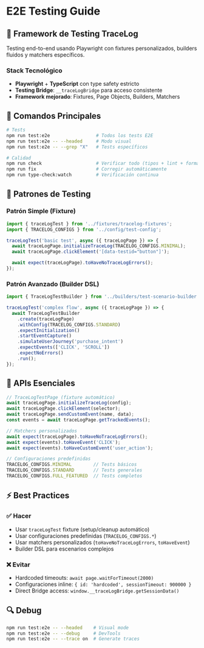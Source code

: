 # E2E Testing Guide

## 🎯 Framework de Testing TraceLog

Testing end-to-end usando Playwright con fixtures personalizados, builders fluidos y matchers específicos.

### Stack Tecnológico
- **Playwright** + **TypeScript** con type safety estricto
- **Testing Bridge**: `__traceLogBridge` para acceso consistente
- **Framework mejorado**: Fixtures, Page Objects, Builders, Matchers

## 🔧 Comandos Principales

```bash
# Tests
npm run test:e2e                 # Todos los tests E2E
npm run test:e2e -- --headed     # Modo visual
npm run test:e2e -- --grep "X"   # Tests específicos

# Calidad
npm run check                    # Verificar todo (tipos + lint + format)
npm run fix                      # Corregir automáticamente
npm run type-check:watch         # Verificación continua
```

## 🧪 Patrones de Testing

### Patrón Simple (Fixture)

```typescript
import { traceLogTest } from '../fixtures/tracelog-fixtures';
import { TRACELOG_CONFIGS } from '../config/test-config';

traceLogTest('basic test', async ({ traceLogPage }) => {
  await traceLogPage.initializeTraceLog(TRACELOG_CONFIGS.MINIMAL);
  await traceLogPage.clickElement('[data-testid="button"]');

  await expect(traceLogPage).toHaveNoTraceLogErrors();
});
```

### Patrón Avanzado (Builder DSL)

```typescript
import { TraceLogTestBuilder } from '../builders/test-scenario-builder';

traceLogTest('complex flow', async ({ traceLogPage }) => {
  await TraceLogTestBuilder
    .create(traceLogPage)
    .withConfig(TRACELOG_CONFIGS.STANDARD)
    .expectInitialization()
    .startEventCapture()
    .simulateUserJourney('purchase_intent')
    .expectEvents(['CLICK', 'SCROLL'])
    .expectNoErrors()
    .run();
});
```

## 🔑 APIs Esenciales

```typescript
// TraceLogTestPage (fixture automático)
await traceLogPage.initializeTraceLog(config);
await traceLogPage.clickElement(selector);
await traceLogPage.sendCustomEvent(name, data);
const events = await traceLogPage.getTrackedEvents();

// Matchers personalizados
await expect(traceLogPage).toHaveNoTraceLogErrors();
await expect(events).toHaveEvent('CLICK');
await expect(events).toHaveCustomEvent('user_action');

// Configuraciones predefinidas
TRACELOG_CONFIGS.MINIMAL        // Tests básicos
TRACELOG_CONFIGS.STANDARD       // Tests generales
TRACELOG_CONFIGS.FULL_FEATURED  // Tests completos
```

## ⚡ Best Practices

### ✅ Hacer
- Usar `traceLogTest` fixture (setup/cleanup automático)
- Usar configuraciones predefinidas (`TRACELOG_CONFIGS.*`)
- Usar matchers personalizados (`toHaveNoTraceLogErrors`, `toHaveEvent`)
- Builder DSL para escenarios complejos

### ❌ Evitar
- Hardcoded timeouts: `await page.waitForTimeout(2000)`
- Configuraciones inline: `{ id: 'hardcoded', sessionTimeout: 900000 }`
- Direct Bridge access: `window.__traceLogBridge.getSessionData()`

## 🔍 Debug

```bash
npm run test:e2e -- --headed    # Visual mode
npm run test:e2e -- --debug     # DevTools
npm run test:e2e -- --trace on  # Generate traces
```